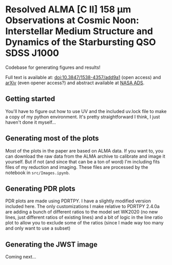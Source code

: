 # Resolved ALMA [C II] 158 μm Observations at Cosmic Noon: Interstellar Medium Structure and Dynamics of the Starbursting QSO SDSS J1000
Codebase for generating figures and results!

Full text is available at: [doi:10.3847/1538-4357/add9a1](dx.doi.org/10.3847/1538-4357/add9a1) (open access) and [arXiv](https://arxiv.org/abs/2504.07325) (even opener access?) and abstract available at [NASA ADS](https://ui.adsabs.harvard.edu/abs/2025ApJ...987...61R/abstract).

## Getting started
You'll have to figure out how to use UV and the included uv.lock file to make a copy of my python environment. It's pretty straightforward I think, I just haven't done it myself...

## Generating most of the plots
Most of the plots in the paper are based on ALMA data. If you want to, you can download the raw data from the ALMA archive to calibrate and image it yourself. But if not (and since that can be a ton of word) I'm including fits files of my reduction and imaging. These files are processed by the notebook in `src/Images.ipynb`. 

## Generating PDR plots
PDR plots are made using PDRTPY. I have a slightly modified version included here. The only customizations I make relative to PDRTPY 2.4.0a are adding a bunch of different ratios to the model set WK2020 (no new lines, just different ratios of existing lines) and a bit of logic in the line ratio plot to allow you to exclude some of the ratios (since I made way too many and only want to use a subset)

## Generating the JWST image
Coming next...
